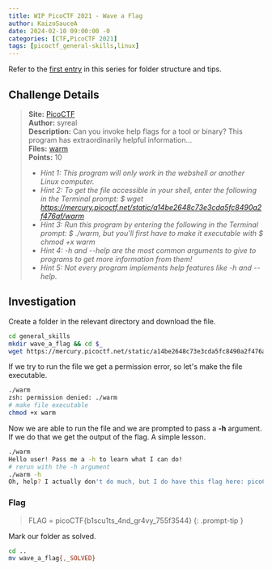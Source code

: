 ```yaml
---
title: WIP PicoCTF 2021 - Wave a Flag
author: KaizoSauceA
date: 2024-02-10 09:00:00 -0
categories: [CTF,PicoCTF 2021]
tags: [picoctf_general-skills,linux]
---
```


Refer to the [first entry](../picoctf2021-obedient_cat) in this series for folder structure and tips.

## Challenge Details

> **Site:** [PicoCTF](https://play.picoctf.org/)  
> **Author:** syreal  
> **Description:** Can you invoke help flags for a tool or binary? This program has extraordinarily helpful information...  
> **Files:** [warm](https://mercury.picoctf.net/static/a14be2648c73e3cda5fc8490a2f476af/warm)  
> **Points:** 10  
> * *Hint 1: This program will only work in the webshell or another Linux computer.*  
> * *Hint 2: To get the file accessible in your shell, enter the following in the Terminal prompt: $ wget https://mercury.picoctf.net/static/a14be2648c73e3cda5fc8490a2f476af/warm*  
> * *Hint 3: Run this program by entering the following in the Terminal prompt: $ ./warm, but you'll first have to make it executable with $ chmod +x warm*  
> * *Hint 4: -h and --help are the most common arguments to give to programs to get more information from them!*
> * *Hint 5: Not every program implements help features like -h and --help.*

## Investigation

Create a folder in the relevant directory and download the file.

```bash
cd general_skills
mkdir wave_a_flag && cd $_
wget https://mercury.picoctf.net/static/a14be2648c73e3cda5fc8490a2f476af/warm
```

If we try to run the file we get a permission error, so let's make the file executable.

```bash
./warm
zsh: permission denied: ./warm
# make file executable
chmod +x warm
```

Now we are able to run the file and we are prompted to pass a **-h** argument. If we do that we get the output of the flag. A simple lesson.

```bash
./warm
Hello user! Pass me a -h to learn what I can do!
# rerun with the -h argument
./warm -h
Oh, help? I actually don't do much, but I do have this flag here: picoCTF{b1scu1ts_4nd_gr4vy_755f3544}
```

### Flag

> FLAG = picoCTF{b1scu1ts_4nd_gr4vy_755f3544}
{: .prompt-tip }

Mark our folder as solved.

```bash
cd ..
mv wave_a_flag{,_SOLVED}
```
